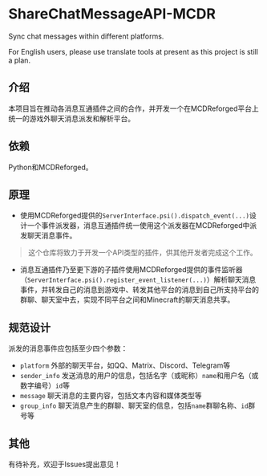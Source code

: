 # ShareChatMessageAPI-MCDR
Sync chat messages within different platforms.

For English users, please use translate tools at present as this project is still a plan.

## 介绍
本项目旨在推动各消息互通插件之间的合作，并开发一个在MCDReforged平台上统一的游戏外聊天消息派发和解析平台。

## 依赖
Python和MCDReforged。

## 原理
- 使用MCDReforged提供的`ServerInterface.psi().dispatch_event(...)`设计一个事件派发器，消息互通插件统一使用这个派发器在MCDReforged中派发聊天消息事件。
> 这个仓库将致力于开发一个API类型的插件，供其他开发者完成这个工作。
- 消息互通插件乃至更下游的子插件使用MCDReforged提供的事件监听器（`ServerInterface.psi().register_event_listener(...)`）解析聊天消息事件，并转发自己的消息到游戏中、转发其他平台的消息到自己所支持平台的群聊、聊天室中去，实现不同平台之间和Minecraft的聊天消息共享。

## 规范设计
派发的消息事件应包括至少四个参数：
- `platform` 外部的聊天平台，如QQ、Matrix、Discord、Telegram等
- `sender_info` 发送消息的用户的信息，包括名字（或昵称）`name`和用户名（或数字编号）`id`等
- `message` 聊天消息的主要内容，包括文本内容和媒体类型等
- `group_info` 聊天消息产生的群聊、聊天室的信息，包括`name`群聊名称、`id`群号等

## 其他
有待补充，欢迎于Issues提出意见！
